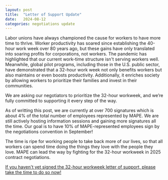 ```yaml
---
layout: post
title:  "Letter of Support Update"
date:   2024-08-12
categories: negotiations update
---
```

Labor unions have always championed the cause for workers to have more time to thrive. Worker productivity has soared since establishing the 40-hour work week over 80 years ago, but these gains have only translated into soaring profits for corporations, not workers. The pandemic has highlighted that our current work-time structure isn't serving workers well. Meanwhile, global pilot programs, including those in the U.S. public sector, have demonstrated that a 32-hour work week not only benefits workers but also maintains or even boosts productivity. Additionally, it enriches society by allowing workers to prioritize their families and invest in their communities.

We are asking our negotiators to prioritize the 32-hour workweek, and we’re fully committed to supporting it every step of the way.

As of writting this post, we are currently at over 700 signatures which is about 4% of the total number of employees represented by MAPE. We are still actively hosting information sessions and gaining more signatures all the time. Our goal is to have 10% of MAPE-represented employees sign by the negotiations convention in September!

The time is ripe for working people to take back more of our lives, so that all workers can spend time doing the things they love with the people they love. MAPE can lead the way by fighting for the 32-hour workweek in 2025 contract negotiations. 

[If you haven't yet signed the 32-hour workweek letter of support, please take the time to do so now!](https://docs.google.com/forms/d/e/1FAIpQLSdSO3hfpis1Ed5TYIZgJYg8GaNFkJn_xzQCI9243oPY_lGntQ/viewform?usp=sf_link)